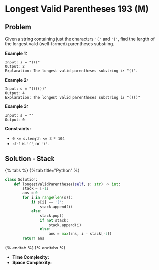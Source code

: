 # Longest Valid Parentheses 193 \(M\)

## Problem

Given a string containing just the characters `'('` and `')'`, find the length of the longest valid \(well-formed\) parentheses substring.

**Example 1:**

```text
Input: s = "(()"
Output: 2
Explanation: The longest valid parentheses substring is "()".
```

**Example 2:**

```text
Input: s = ")()())"
Output: 4
Explanation: The longest valid parentheses substring is "()()".
```

**Example 3:**

```text
Input: s = ""
Output: 0
```

**Constraints:**

* `0 <= s.length <= 3 * 104`
* `s[i]` is `'('`, or `')'`.

## Solution - Stack

{% tabs %}
{% tab title="Python" %}
```python
class Solution:
    def longestValidParentheses(self, s: str) -> int:
        stack = [-1]
        ans = 0
        for i in range(len(s)):
            if s[i] == '(':
                stack.append(i)
            else:
                stack.pop()
                if not stack:
                    stack.append(i)
                else:
                    ans = max(ans, i - stack[-1])
        return ans
```
{% endtab %}
{% endtabs %}

* **Time Complexity:** 
* **Space Complexity:** 

